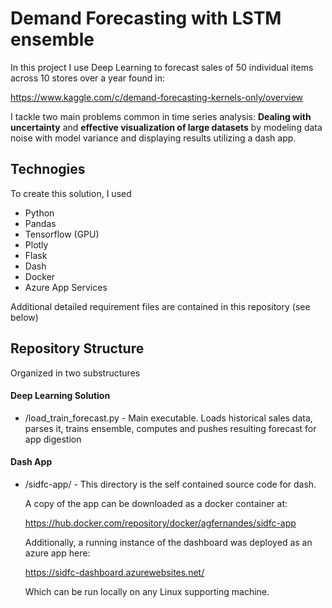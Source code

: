 # Demand Forecasting with LSTM ensemble

In this project I use Deep Learning to forecast sales of 50 individual items across 10 stores over a year found in:

 <https://www.kaggle.com/c/demand-forecasting-kernels-only/overview>

I tackle two main problems common in time series analysis: **Dealing with uncertainty** and **effective visualization of large datasets** by modeling data noise with model variance and displaying results utilizing a dash app.

## Technogies
To create this solution, I used
* Python
* Pandas
* Tensorflow (GPU)
* Plotly
* Flask
* Dash
* Docker
* Azure App Services

Additional detailed requirement files are contained in this repository (see below)

## Repository Structure

Organized in two substructures
#### Deep Learning Solution
* /load_train_forecast.py - Main executable. Loads historical sales data, parses it, trains ensemble, computes and pushes resulting forecast for app digestion

#### Dash App
* /sidfc-app/ - This directory is the self contained source code for dash.

  A copy of the app can be downloaded as a docker container at:

  <https://hub.docker.com/repository/docker/agfernandes/sidfc-app>

  Additionally, a running instance of the dashboard was deployed as an azure app here:

  <https://sidfc-dashboard.azurewebsites.net/>

  Which can be run locally on any Linux supporting machine.